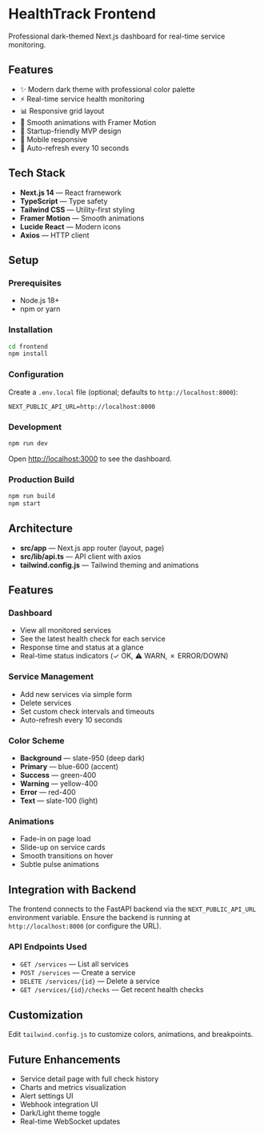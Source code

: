 # HealthTrack Frontend

Professional dark-themed Next.js dashboard for real-time service monitoring.

## Features

- ✨ Modern dark theme with professional color palette
- ⚡ Real-time service health monitoring
- 📊 Responsive grid layout
- 🎨 Smooth animations with Framer Motion
- 🎯 Startup-friendly MVP design
- 📱 Mobile responsive
- 🔄 Auto-refresh every 10 seconds

## Tech Stack

- **Next.js 14** — React framework
- **TypeScript** — Type safety
- **Tailwind CSS** — Utility-first styling
- **Framer Motion** — Smooth animations
- **Lucide React** — Modern icons
- **Axios** — HTTP client

## Setup

### Prerequisites

- Node.js 18+
- npm or yarn

### Installation

```bash
cd frontend
npm install
```

### Configuration

Create a `.env.local` file (optional; defaults to `http://localhost:8000`):

```env
NEXT_PUBLIC_API_URL=http://localhost:8000
```

### Development

```bash
npm run dev
```

Open [http://localhost:3000](http://localhost:3000) to see the dashboard.

### Production Build

```bash
npm run build
npm start
```

## Architecture

- **src/app** — Next.js app router (layout, page)
- **src/lib/api.ts** — API client with axios
- **tailwind.config.js** — Tailwind theming and animations

## Features

### Dashboard

- View all monitored services
- See the latest health check for each service
- Response time and status at a glance
- Real-time status indicators (✓ OK, ⚠ WARN, ✗ ERROR/DOWN)

### Service Management

- Add new services via simple form
- Delete services
- Set custom check intervals and timeouts
- Auto-refresh every 10 seconds

### Color Scheme

- **Background** — slate-950 (deep dark)
- **Primary** — blue-600 (accent)
- **Success** — green-400
- **Warning** — yellow-400
- **Error** — red-400
- **Text** — slate-100 (light)

### Animations

- Fade-in on page load
- Slide-up on service cards
- Smooth transitions on hover
- Subtle pulse animations

## Integration with Backend

The frontend connects to the FastAPI backend via the `NEXT_PUBLIC_API_URL` environment variable. Ensure the backend is running at `http://localhost:8000` (or configure the URL).

### API Endpoints Used

- `GET /services` — List all services
- `POST /services` — Create a service
- `DELETE /services/{id}` — Delete a service
- `GET /services/{id}/checks` — Get recent health checks

## Customization

Edit `tailwind.config.js` to customize colors, animations, and breakpoints.

## Future Enhancements

- Service detail page with full check history
- Charts and metrics visualization
- Alert settings UI
- Webhook integration UI
- Dark/Light theme toggle
- Real-time WebSocket updates
